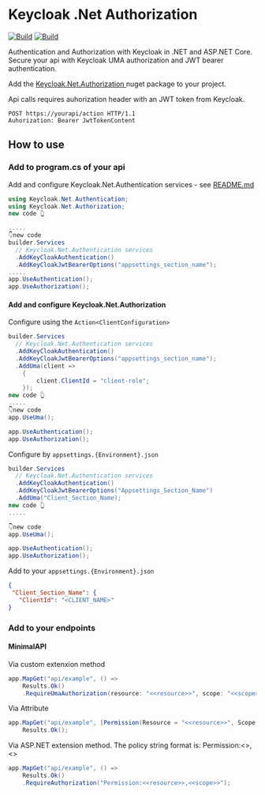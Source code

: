 # Keycloak .Net Authorization
[![Build](https://github.com/horatiu-cod/Keycloak.Net.Authentication/actions/workflows/build.yml/badge.svg?branch=main)](https://github.com/horatiu-cod/Keycloak.Net.Authentication/actions/workflows/build.yml)
[![Build](https://github.com/horatiu-cod/Keycloak.Net.Authentication/actions/workflows/codeql-analysis.yml/badge.svg?branch=main)](https://github.com/horatiu-cod/Keycloak.Net.Authentication/actions/workflows/codeql-analysis.yml)

Authentication and Authorization with Keycloak in .NET and ASP.NET Core. Secure your api with Keycloak UMA authorization and JWT bearer authentication.

Add the [ Keycloak.Net.Authorization ](https://www.nuget.org/packages/Keycloak.Net.Authorization)  nuget package to your project. 

Api calls requires auhorization header with an JWT token from Keycloak.
```curl
POST https://yourapi/action HTTP/1.1
Auhorization: Bearer JwtTokenContent
```
## How to use
### Add to program.cs of your api
Add and configure Keycloak.Net.Authentication services - see [README.md](https://github.com/horatiu-cod/Keycloak.Net.Authentication/blob/main/src/Keycloak.Net.Authentication/README.md)

```csharp
using Keycloak.Net.Authentication;
using Keycloak.Net.Authorization;
new code 👆

.....
👇new code
builder.Services
  // Keycloak.Net.Authentication services 
  .AddKeyCloakAuthentication()
  .AddKeyCloakJwtBearerOptions("appsettings_section_name");
.....
app.UseAuthentication();
app.UseAuthorization();

```
#### Add and configure Keycloak.Net.Authorization 
Configure using the `Action<ClientConfiguration>`

```csharp
builder.Services
  // Keycloak.Net.Authentication services 
  .AddKeyCloakAuthentication()
  .AddKeyCloakJwtBearerOptions("appsettings_section_name");
  .AddUma(client =>
    {
        client.ClientId = "client-role";
    });
new code 👆
.....
👇new code 
app.UseUma();

app.UseAuthentication();
app.UseAuthorization();

```
Configure by `appsettings.{Environment}.json`

```csharp
builder.Services
  // Keycloak.Net.Authentication services 
  .AddKeyCloakAuthentication()
  .AddKeyCloakJwtBearerOptions("Appsettings_Section_Name")
  .AddUma("Client_Section_Name);
new code 👆
.....

👇new code 
app.UseUma();

app.UseAuthentication();
app.UseAuthorization();

```
Add to your `appsettings.{Environment}.json`

 ```json
{
  "Client_Section_Name": {
    "ClientId": "<CLIENT_NAME>"
}

```

### Add to your endpoints
#### MinimalAPI

Via custom extenxion method
```csharp
app.MapGet("api/example", () =>
    Results.Ok()
    .RequireUmaAuthorization(resource: "<<resource>>", scope: "<<scope>>");

```
Via Attribute
```csharp
app.MapGet("api/example", [Permission(Resource = "<<resource>>", Scope = "<<scope>>")] () =>
    Results.Ok();

```
Via ASP.NET extension method. The policy string format is: Permission:<<resource>>,<<scope>>
```csharp
app.MapGet("api/example", () =>
    Results.Ok()
    .RequireAuthorization("Permission:<<resource>>,<<scope>>");

```








